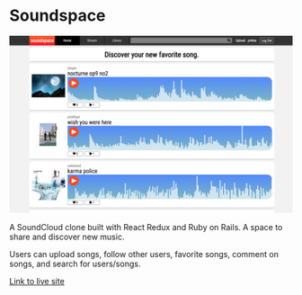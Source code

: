 # Soundspace

![screenshot](https://github.com/pvklee/soundcloud_clone/blob/master/readme_images/Screen%20Shot%202019-05-26%20at%201.21.17%20PM.png)

A SoundCloud clone built with React Redux and Ruby on Rails. A space to share and discover new music.

Users can upload songs, follow other users, favorite songs, comment on songs, and search for users/songs.

[Link to live site](https://pvklee-soundcloud-clone.herokuapp.com/) 

